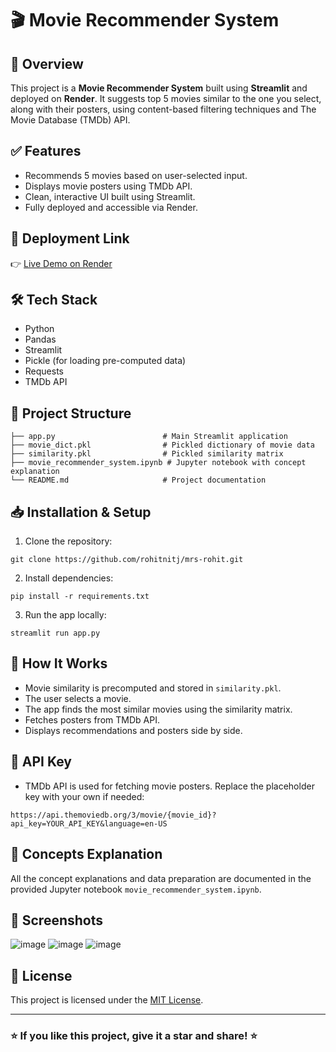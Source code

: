 # 🎬 Movie Recommender System

## 📖 Overview
This project is a **Movie Recommender System** built using **Streamlit** and deployed on **Render**. It suggests top 5 movies similar to the one you select, along with their posters, using content-based filtering techniques and The Movie Database (TMDb) API.

## ✅ Features
- Recommends 5 movies based on user-selected input.
- Displays movie posters using TMDb API.
- Clean, interactive UI built using Streamlit.
- Fully deployed and accessible via Render.

## 🚀 Deployment Link
👉 [Live Demo on Render](https://mrs-rohit.onrender.com/)

## 🛠️ Tech Stack
- Python
- Pandas
- Streamlit
- Pickle (for loading pre-computed data)
- Requests
- TMDb API

## 📂 Project Structure
```
├── app.py                        # Main Streamlit application
├── movie_dict.pkl                # Pickled dictionary of movie data
├── similarity.pkl                # Pickled similarity matrix
├── movie_recommender_system.ipynb # Jupyter notebook with concept explanation
└── README.md                     # Project documentation
```

## 📥 Installation & Setup
1. Clone the repository:
```
git clone https://github.com/rohitnitj/mrs-rohit.git
```

2. Install dependencies:
```
pip install -r requirements.txt
```

3. Run the app locally:
```
streamlit run app.py
```

## 🧩 How It Works
- Movie similarity is precomputed and stored in `similarity.pkl`.
- The user selects a movie.
- The app finds the most similar movies using the similarity matrix.
- Fetches posters from TMDb API.
- Displays recommendations and posters side by side.

## 🔑 API Key
- TMDb API is used for fetching movie posters. Replace the placeholder key with your own if needed:
```
https://api.themoviedb.org/3/movie/{movie_id}?api_key=YOUR_API_KEY&language=en-US
```

## 📓 Concepts Explanation
All the concept explanations and data preparation are documented in the provided Jupyter notebook `movie_recommender_system.ipynb`.

## 📸 Screenshots
![image](https://github.com/user-attachments/assets/177b9298-229a-4754-94fb-4fa110fd40c2)
![image](https://github.com/user-attachments/assets/63533a74-3e89-444e-9110-740e2aece2f6)
![image](https://github.com/user-attachments/assets/67bb1004-e3f0-4b31-ade6-f869a0786fb6)


## 📃 License
This project is licensed under the [MIT License](LICENSE).

---
### ⭐ If you like this project, give it a star and share! ⭐

